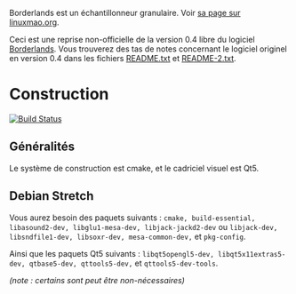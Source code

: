 Borderlands est un échantillonneur granulaire. Voir [sa page sur linuxmao.org](http://linuxmao.org/borderlands).

Ceci est une reprise non-officielle de la version 0.4 libre du logiciel [Borderlands](http://borderlands-granular.com/).
Vous trouverez des tas de notes concernant le logiciel originel en version 0.4 dans les fichiers [README.txt](README.txt) et [README-2.txt](README-2.txt).


# Construction

[![Build Status](https://semaphoreci.com/api/v1/jpcima/borderlands/branches/master/badge.svg)](https://semaphoreci.com/jpcima/borderlands)

## Généralités

Le système de construction est cmake, et le cadriciel visuel est Qt5.


## Debian Stretch
 
Vous aurez besoin des paquets suivants : `cmake, build-essential, libasound2-dev, libglu1-mesa-dev, libjack-jackd2-dev` ou `libjack-dev, libsndfile1-dev, libsoxr-dev, mesa-common-dev,` et `pkg-config`.

Ainsi que les paquets Qt5 suivants : `libqt5opengl5-dev, libqt5x11extras5-dev, qtbase5-dev, qttools5-dev,` et `qttools5-dev-tools`.

_(note : certains sont peut être non-nécessaires)_

